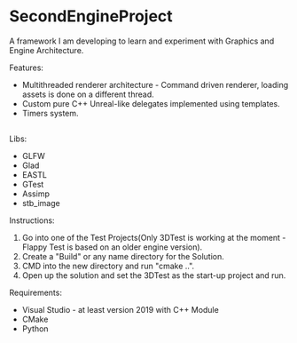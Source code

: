 # SecondEngineProject
A framework I am developing to learn and experiment with Graphics and Engine Architecture.

Features:
- Multithreaded renderer architecture - Command driven renderer, loading assets is done on a different thread.
- Custom pure C++ Unreal-like delegates implemented using templates.
- Timers system.

## 
Libs:
- GLFW
- Glad
- EASTL
- GTest
- Assimp
- stb_image

Instructions:
1. Go into one of the Test Projects(Only 3DTest is working at the moment - Flappy Test is based on an older engine version).
2. Create a "Build" or any name directory for the Solution.
3. CMD into the new directory and run "cmake ..".
4. Open up the solution and set the 3DTest as the start-up project and run.

Requirements:
- Visual Studio - at least version 2019 with C++ Module
- CMake
- Python
